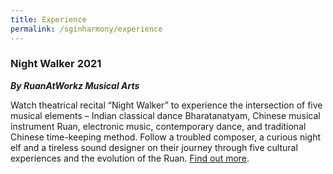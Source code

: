 ```yaml
---
title: Experience
permalink: /sginharmony/experience
---
```

### Night Walker 2021
***By RuanAtWorkz Musical Arts***

Watch theatrical recital “Night Walker”  to experience the intersection of five musical elements – Indian classical dance Bharatanatyam, Chinese musical instrument Ruan, electronic music, contemporary dance, and traditional Chinese time-keeping method. Follow a troubled composer, a curious night elf and a tireless sound designer on their journey through five cultural experiences and the evolution of the Ruan. <a href="https://www.ruanatworkz.com/" target="_blank">Find out more</a>.